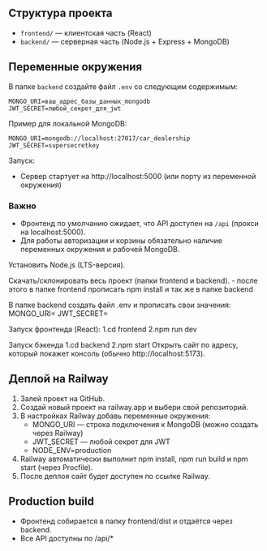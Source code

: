 ## Структура проекта

- `frontend/` — клиентская часть (React)
- `backend/` — серверная часть (Node.js + Express + MongoDB)



## Переменные окружения

В папке `backend` создайте файл `.env` со следующим содержимым:
```
MONGO_URI=ваш_адрес_базы_данных_mongodb
JWT_SECRET=любой_секрет_для_jwt
```

Пример для локальной MongoDB:
```
MONGO_URI=mongodb://localhost:27017/car_dealership
JWT_SECRET=supersecretkey
```

Запуск:

- Сервер стартует на http://localhost:5000 (или порту из переменной окружения)

### Важно
- Фронтенд по умолчанию ожидает, что API доступен на `/api` (прокси на localhost:5000).
- Для работы авторизации и корзины обязательно наличие переменных окружения и рабочей MongoDB.





Установить Node.js (LTS-версия).

Скачать/склонировать весь проект (папки frontend и backend). - после этого в папке frontend прописать npm install и так же в папке backend 

В папке backend создать файл .env и прописать свои значения:
MONGO_URI=
JWT_SECRET=

Запуск фронтенда (React):
1.cd frontend
2.npm run dev

Запуск бэкенда
1.cd backend
2.npm start
Открыть сайт по адресу, который покажет консоль (обычно http://localhost:5173).

## Деплой на Railway

1. Залей проект на GitHub.
2. Создай новый проект на railway.app и выбери свой репозиторий.
3. В настройках Railway добавь переменные окружения:
   - MONGO_URI — строка подключения к MongoDB (можно создать через Railway)
   - JWT_SECRET — любой секрет для JWT
   - NODE_ENV=production
4. Railway автоматически выполнит npm install, npm run build и npm start (через Procfile).
5. После деплоя сайт будет доступен по ссылке Railway.

## Production build
- Фронтенд собирается в папку frontend/dist и отдаётся через backend.
- Все API доступны по /api/*